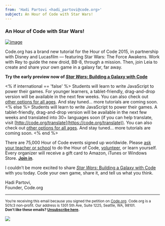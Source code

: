 ```yaml
---
from: 'Hadi Partovi <hadi_partovi@code.org>'
subject: An Hour of Code with Star Wars!
---
```


### An Hour of Code with Star Wars!

[![image](/images/emails/fit-400/star-wars-announcement.jpg)](https://code.org/starwars)

Code.org has a brand new tutorial for the Hour of Code 2015, in partnership with Disney and Lucasfilm — featuring Star Wars: The Force Awakens. Work with Rey to guide the new droid, BB-8, through a mission. Then, join Leia to create and share your own game in a galaxy far, far away.

**Try the early preview now of [*Star Wars*: Building a Galaxy with Code](https://code.org/starwars)**

<% if international == 'false' %>
Students will learn to write JavaScript to power their games. For younger learners, a tablet-friendly, drag-and-drop version will be available in the next few weeks. You can also check out [other options for all ages](https://code.org/learn). And stay tuned… more tutorials are coming soon.
<% else %> 
Students will learn to write JavaScript to power their games. A tablet-friendly, drag-and-drop version will be available in the next few weeks and translated into 30+ languages soon (if you can help translate, visit [http://code.org/translate](https://code.org/translate)). You can also check out [other options for all ages](https://code.org/learn). And stay tuned… more tutorials are coming soon.
<% end %>

There are 75,000 Hour of Code events signed up worldwide. Please [ask your teacher or school](https://hourofcode.com/promote) to do the Hour of Code, [volunteer](https://code.org/volunteer), or learn yourself. Every organizer will receive a gift card to Amazon, iTunes or Windows Store. [**Join in**](https://hourofcode.com).

I couldn’t be more excited to share [*Star Wars*: Building a Galaxy with Code](https://code.org/starwars) with you today. Code your own game, share it, and tell us what you think. 

Hadi Partovi, <br/>
Founder, Code.org

<hr>

<small>You’re receiving this email because you signed the petition on <a href="https://Code.org/">Code.org</a>. Code.org is a 501c3 non-profit. Our address is 1301 5th Ave, Suite 1225, Seattle, WA, 98101.</small> <br />
<small><strong>Don't like these emails? [Unsubscribe here](<%= unsubscribe_link %>).</strong></small>


![](<%= tracking_pixel %>)